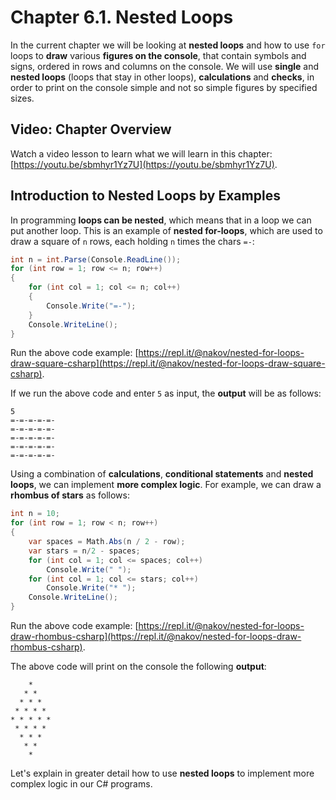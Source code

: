 # Chapter 6.1. Nested Loops

In the current chapter we will be looking at **nested loops** and how to use `for` loops to **draw** various **figures on the console**, that contain symbols and signs, ordered in rows and columns on the console. We will use **single** and **nested loops** (loops that stay in other loops), **calculations** and **checks**, in order to print on the console simple and not so simple figures by specified sizes.

## Video: Chapter Overview

Watch a video lesson to learn what we will learn in this chapter: [https://youtu.be/sbmhyr1Yz7U](https://youtu.be/sbmhyr1Yz7U).

## Introduction to Nested Loops by Examples

In programming **loops can be nested**, which means that in a loop we can put another loop. This is an example of **nested for-loops**, which are used to draw a square of `n` rows, each holding `n` times the chars `=-`:

```csharp
int n = int.Parse(Console.ReadLine());
for (int row = 1; row <= n; row++)
{
    for (int col = 1; col <= n; col++)
    {
        Console.Write("=-");
    }
    Console.WriteLine();
}
```

Run the above code example: [https://repl.it/@nakov/nested-for-loops-draw-square-csharp](https://repl.it/@nakov/nested-for-loops-draw-square-csharp).

If we run the above code and enter `5` as input, the **output** will be as follows:

```
5
=-=-=-=-=-
=-=-=-=-=-
=-=-=-=-=-
=-=-=-=-=-
=-=-=-=-=-
```

Using a combination of **calculations**, **conditional statements** and **nested loops**, we can implement **more complex logic**. For example, we can draw a **rhombus of stars** as follows:

```csharp
int n = 10;
for (int row = 1; row < n; row++)
{
    var spaces = Math.Abs(n / 2 - row);
    var stars = n/2 - spaces;
    for (int col = 1; col <= spaces; col++)
        Console.Write(" ");
    for (int col = 1; col <= stars; col++)
        Console.Write("* ");
    Console.WriteLine();
}
```

Run the above code example: [https://repl.it/@nakov/nested-for-loops-draw-rhombus-csharp](https://repl.it/@nakov/nested-for-loops-draw-rhombus-csharp).

The above code will print on the console the following **output**:

```
    *
   * *
  * * *
 * * * *
* * * * *
 * * * *
  * * *
   * *
    *
```

Let's explain in greater detail how to use **nested loops** to implement more complex logic in our C\# programs.
